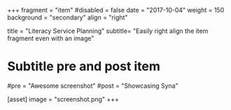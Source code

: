 +++
fragment = "item"
#disabled = false
date = "2017-10-04"
weight = 150
background = "secondary"
align = "right"

title = "Literacy Service Planning"
subtitle= "Easily right align the item fragment even with an image"

# Subtitle pre and post item
#pre = "Awesome screenshot"
#post = "Showcasing Syna"

[asset]
  image = "screenshot.png"
+++

